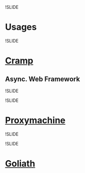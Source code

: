 !SLIDE
 
# Usages #

!SLIDE

# [Cramp](https://github.com/lifo/cramp) #

## Async. Web Framework ##

!SLIDE 

!SLIDE

# [Proxymachine](https://github.com/mojombo/proxymachine) #

!SLIDE

!SLIDE

# [Goliath](https://github.com/postrank-labs/goliath) #
